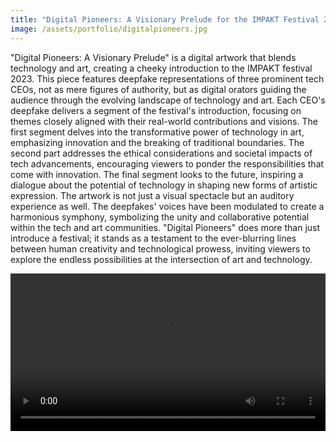 ```yaml
---
title: "Digital Pioneers: A Visionary Prelude for the IMPAKT Festival 2023, 2021"
image: /assets/portfolio/digitalpioneers.jpg
---
```

"Digital Pioneers: A Visionary Prelude" is a digital artwork that blends technology and art, creating a cheeky introduction to the IMPAKT festival 2023. This piece features deepfake representations of three prominent tech CEOs, not as mere figures of authority, but as digital orators guiding the audience through the evolving landscape of technology and art. Each CEO's deepfake delivers a segment of the festival's introduction, focusing on themes closely aligned with their real-world contributions and visions. The first segment delves into the transformative power of technology in art, emphasizing innovation and the breaking of traditional boundaries. The second part addresses the ethical considerations and societal impacts of tech advancements, encouraging viewers to ponder the responsibilities that come with innovation. The final segment looks to the future, inspiring a dialogue about the potential of technology in shaping new forms of artistic expression. The artwork is not just a visual spectacle but an auditory experience as well. The deepfakes' voices have been modulated to create a harmonious symphony, symbolizing the unity and collaborative potential within the tech and art communities. "Digital Pioneers" does more than just introduce a festival; it stands as a testament to the ever-blurring lines between human creativity and technological prowess, inviting viewers to explore the endless possibilities at the intersection of art and technology. 
<style>
  .video-container {
  width: 100%;
  margin: 0 auto; /* Center the video horizontally (optional) */
}

video {
width:100%;
}

</style>
<div class="video-container">
  <video controls="" autoplay="" name="media"><source src="../../../assets/portfolio/digitalpioneers.mp4" type="video/mp4"></video>

</div>

